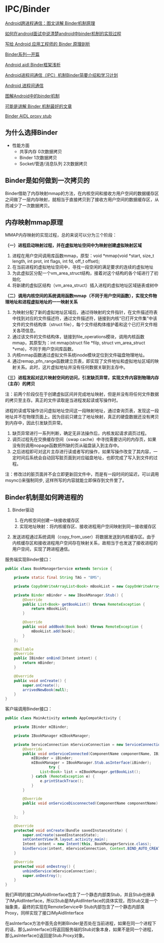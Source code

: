 # IPC/Binder

[Android跨进程通信：图文详解 Binder机制原理](https://blog.csdn.net/carson_ho/article/details/73560642)

[如何在android面试中说清楚android中binder机制的实现过程](https://blog.csdn.net/zhencheng20082009/article/details/62227956)

[写给 Android 应用工程师的 Binder 原理剖析](https://segmentfault.com/a/1190000014295945)

[Binder系列—开篇](http://gityuan.com/2015/10/31/binder-prepare/)

[Android aidl Binder框架浅析](https://blog.csdn.net/lmj623565791/article/details/38461079)

[Android进程间通信（IPC）机制Binder简要介绍和学习计划](https://blog.csdn.net/luoshengyang/article/details/6618363/)

[Android 进程间通信](http://wuxiaolong.me/2018/02/15/AndroidIPC/)

[图解Android中的binder机制](https://juejin.im/post/5e89f717f265da47e6491496#heading-0)

[可能是讲解 Binder 机制最好的文章](https://juejin.im/entry/5786afbb8ac2470060665499)

[Binder AIDL proxy stub](https://www.jianshu.com/p/be340e73e44b)

## 为什么选择Binder

- 性能方面
  - 共享内存 0次数据拷贝
  - Binder 1次数据拷贝
  - Socket/管道/消息队列 2次数据拷贝

## Binder是如何做到一次拷贝的

Binder借助了内存映射mmap的方法，在内核空间和接收方用户空间的数据缓存区之间做了一层内存映射，就相当于直接拷贝到了接收方用户空间的数据缓存区，从而减少了一次数据拷贝。

## 内存映射mmap原理

MMAP内存映射的实现过程，总的来说可以分为三个阶段： 

**（一）进程启动映射过程，并在虚拟地址空间中为映射创建虚拟映射区域**

1. 进程在用户空间调用库函数mmap，原型：void *mmap(void *start, size_t length, int prot, int flags, int fd, off_t offset);
2. 在当前进程的虚拟地址空间中，寻找一段空闲的满足要求的连续的虚拟地址
3. 为此虚拟区分配一个vm_area_struct结构，接着对这个结构的各个域进行了初始化
4. 将新建的虚拟区结构（vm_area_struct）插入进程的虚拟地址区域链表或树中

**（二）调用内核空间的系统调用函数mmap（不同于用户空间函数），实现文件物理地址和进程虚拟地址的一一映射关系**

1. 为映射分配了新的虚拟地址区域后，通过待映射的文件指针，在文件描述符表中找到对应的文件描述符，通过文件描述符，链接到内核“已打开文件集”中该文件的文件结构体（struct file），每个文件结构体维护着和这个已打开文件相关各项信息。
2. 通过该文件的文件结构体，链接到file_operations模块，调用内核函数mmap，其原型为：int mmap(struct file *filp, struct vm_area_struct *vma)，不同于用户空间库函数。
3. 内核mmap函数通过虚拟文件系统inode模块定位到文件磁盘物理地址。
4. 通过remap_pfn_range函数建立页表，即实现了文件地址和虚拟地址区域的映射关系。此时，这片虚拟地址并没有任何数据关联到主存中。

**（三）进程发起对这片映射空间的访问，引发缺页异常，实现文件内容到物理内存（主存）的拷贝** 

注：前两个阶段仅在于创建虚拟区间并完成地址映射，但是并没有将任何文件数据的拷贝至主存。真正的文件读取是当进程发起读或写操作时。

进程的读或写操作访问虚拟地址空间这一段映射地址，通过查询页表，发现这一段地址并不在物理页面上。因为目前只建立了地址映射，真正的硬盘数据还没有拷贝到内存中，因此引发缺页异常。

1. 缺页异常进行一系列判断，确定无非法操作后，内核发起请求调页过程。
2. 调页过程先在交换缓存空间（swap cache）中寻找需要访问的内存页，如果没有则调用nopage函数把所缺的页从磁盘装入到主存中。
3. 之后进程即可对这片主存进行读或者写的操作，如果写操作改变了其内容，一定时间后系统会自动回写脏页面到对应磁盘地址，也即完成了写入到文件的过程。

注：修改过的脏页面并不会立即更新回文件中，而是有一段时间的延迟，可以调用msync()来强制同步, 这样所写的内容就能立即保存到文件里了。

## Binder机制是如何跨进程的

1. Binder驱动
   1. 在内核空间创建一块接收缓存区
   2. 实现地址映射：将内核缓存区、接收进程用户空间映射到同一接收缓存区

2. 发送进程通过系统调用（copy_from_user）将数据发送到内核缓存区。由于内核缓存区和接收进程用户空间存在映射关系，故相当于也发送了接收进程的用户空间，实现了跨进程通信。

服务端实现Binder接口：

```java
public class BookManagerService extends Service {

    private static final String TAG = "BMS";

    private CopyOnWriteArrayList<Book> mBookList = new CopyOnWriteArrayList<>();

    private Binder mBinder = new IBookManager.Stub() {
        @Override
        public List<Book> getBookList() throws RemoteException {
            return mBookList;
        }

        @Override
        public void addBook(Book book) throws RemoteException {
            mBookList.add(book);
        }
    };

    @Nullable
    @Override
    public IBinder onBind(Intent intent) {
        return mBinder;
    }

    @Override
    public void onCreate() {
        super.onCreate();
        arrivedNewBook(null);
    }
}
```

客户端调用Binder接口：

```java
public class MainActivity extends AppCompatActivity {

    private IBinder mIBinder;

    private IBookManager mIBookManager;

    private ServiceConnection mServiceConnection = new ServiceConnection() {
        @Override
        public void onServiceConnected(ComponentName componentName, IBinder iBinder) {
            mIBinder = iBinder;
            mIBookManager = IBookManager.Stub.asInterface(iBinder);
	    			try {
                List<Book> list = mIBookManager.getBookList();
            } catch (RemoteException e) {
                e.printStackTrace();
            }
        }

        @Override
        public void onServiceDisconnected(ComponentName componentName) {
          
        }
    };

    @Override
    protected void onCreate(Bundle savedInstanceState) {
        super.onCreate(savedInstanceState);
        setContentView(R.layout.activity_main);
        Intent intent = new Intent(this, BookManagerService.class);
        bindService(intent, mServiceConnection, Context.BIND_AUTO_CREATE);
    }

    @Override
    protected void onDestroy() {
        unbindService(mServiceConnection);
        super.onDestroy();
    }
}
```

我们声明的接口IMyAidlInterface包含了一个静态内部类Stub，并且Stub也继承了IMyAidlInterface，所以Stub是IMyAidlInterface的具体实现，而Stub又是一个抽象类，最终的实现在RemoteService中
 Stub内部包含了一个静态内部类Proxy，同样实现了接口IMyAidlInterface


在asInterface方法中首先会判断Binder是否处在当前进程，如果在同一个进程下的话，那么asInterface()将返回服务端的Stub对象本身，如果不是同一个进程，那么asInterface()返回是Stub.Proxy对象。